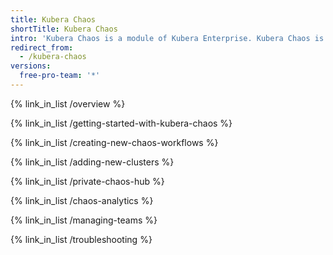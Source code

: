 ```yaml
---
title: Kubera Chaos
shortTitle: Kubera Chaos
intro: 'Kubera Chaos is a module of Kubera Enterprise. Kubera Chaos is based upon the CNCF project Litmus Chaos. Litmus is a widely used Chaos Engineering project, consisting of an easy to extend framework for chaos engineering and a chaos hub, containing popular chaos experiments. Litmus and Kubera Chaos are often used both in CI/CD pipelines and in production environments to improve the resilience of Kubernetes environments including workloads running on Kubernetes and Kubernetes deployments themselves.  '
redirect_from:
  - /kubera-chaos
versions:
  free-pro-team: '*'
---
```



{% link_in_list /overview %}

{% link_in_list /getting-started-with-kubera-chaos %}

{% link_in_list /creating-new-chaos-workflows %}

{% link_in_list /adding-new-clusters %}

{% link_in_list /private-chaos-hub %}

{% link_in_list /chaos-analytics %}

{% link_in_list /managing-teams %}

{% link_in_list /troubleshooting %}

